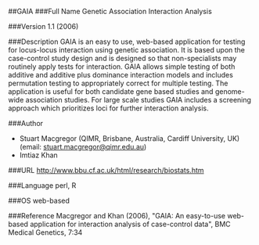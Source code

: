 ##GAIA
###Full Name
Genetic Association Interaction Analysis

###Version
1.1 (2006)

###Description
GAIA is an easy to use, web-based application for testing for locus-locus interaction using genetic association. It is based upon the case-control study design and is designed so that non-specialists may routinely apply tests for interaction. GAIA allows simple testing of both additive and additive plus dominance interaction models and includes permutation testing to appropriately correct for multiple testing. The application is useful for both candidate gene based studies and genome-wide association studies. For large scale studies GAIA includes a screening approach which prioritizes loci for further interaction analysis.

###Author
* Stuart Macgregor (QIMR, Brisbane, Australia, Cardiff University, UK) (email: stuart.macgregor@qimr.edu.au)
* Imtiaz Khan

###URL
http://www.bbu.cf.ac.uk/html/research/biostats.htm

###Language
perl, R

###OS
web-based

###Reference
Macgregor and Khan (2006), "GAIA: An easy-to-use web-based application for interaction analysis of case-control data", BMC Medical Genetics, 7:34



